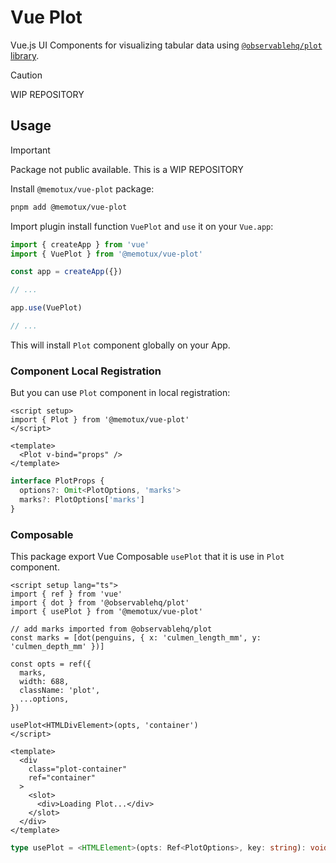 # Vue Plot

Vue.js UI Components for visualizing tabular data using [`@observablehq/plot` library](https://github.com/observablehq/plot).

> [!CAUTION]
> WIP REPOSITORY

## Usage

> [!IMPORTANT]
> Package not public available. This is a WIP REPOSITORY

Install `@memotux/vue-plot` package:

```bash
pnpm add @memotux/vue-plot
```

Import plugin install function `VuePlot` and `use` it on your `Vue.app`:

```ts
import { createApp } from 'vue'
import { VuePlot } from '@memotux/vue-plot'

const app = createApp({})

// ...

app.use(VuePlot)

// ...
```

This will install `Plot` component globally on your App.

### Component Local Registration

But you can use `Plot` component in local registration:

```vue
<script setup>
import { Plot } from '@memotux/vue-plot'
</script>

<template>
  <Plot v-bind="props" />
</template>
```

```ts
interface PlotProps {
  options?: Omit<PlotOptions, 'marks'>
  marks?: PlotOptions['marks']
}
```

### Composable

This package export Vue Composable `usePlot` that it is use in `Plot` component.

```vue
<script setup lang="ts">
import { ref } from 'vue'
import { dot } from '@observablehq/plot'
import { usePlot } from '@memotux/vue-plot'

// add marks imported from @observablehq/plot
const marks = [dot(penguins, { x: 'culmen_length_mm', y: 'culmen_depth_mm' })]

const opts = ref({
  marks,
  width: 688,
  className: 'plot',
  ...options,
})

usePlot<HTMLDivElement>(opts, 'container')
</script>

<template>
  <div
    class="plot-container"
    ref="container"
  >
    <slot>
      <div>Loading Plot...</div>
    </slot>
  </div>
</template>
```

```ts
type usePlot = <HTMLElement>(opts: Ref<PlotOptions>, key: string): void
```
